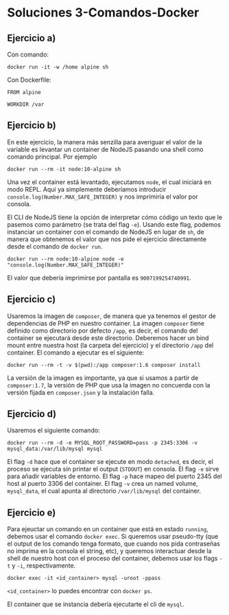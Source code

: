 # Soluciones 3-Comandos-Docker

## Ejercicio a)
Con comando:
```
docker run -it -w /home alpine sh
```

Con Dockerfile:
```
FROM alpine

WORKDIR /var
```

## Ejercicio b)
En este ejercicio, la manera más senzilla para averiguar el valor de la variable es levantar un container de NodeJS pasando una shell como comando principal. Por ejemplo
```
docker run --rm -it node:10-alpine sh
```
Una vez el container está levantado, ejecutamos `node`, el cual iniciará en modo REPL. Aquí ya simplemente deberíamos introducir `console.log(Number.MAX_SAFE_INTEGER)` y nos imprimiría el valor por consola.

El CLI de NodeJS tiene la opción de interpretar cómo código un texto que le pasemos como parámetro (se trata del flag `-e`). Usando este flag, podemos instanciar un container con el comando de NodeJS en lugar de `sh`, de manera que obtenemos el valor que nos pide el ejercicio directamente desde el comando de `docker run`.
```
docker run --rm node:10-alpine node -e "console.log(Number.MAX_SAFE_INTEGER)"
```
El valor que debería imprimirse por pantalla es `9007199254740991`.

## Ejercicio c)
Usaremos la imagen de `composer`, de manera que ya tenemos el gestor de dependencias de PHP en nuestro container. La imagen `composer` tiene definido como directorio por defecto `/app`, es decir, el comando del container se ejecutará desde este directorio. Deberemos hacer un bind mount entre nuestra host (la carpeta del ejercicio) y el directorio `/app` del container. El comando a ejecutar es el siguiente:
```
docker run --rm -t -v $(pwd):/app composer:1.6 composer install
```
La versión de la imagen es importante, ya que si usamos a partir de `composer:1.7`, la versión de PHP que usa la imagen no concuerda con la versión fijada en `composer.json` y la instalación falla.

## Ejercicio d)
Usaremos el siguiente comando:
```
docker run --rm -d -e MYSQL_ROOT_PASSWORD=pass -p 2345:3306 -v mysql_data:/var/lib/mysql mysql
```
El flag `-d` hace que el container se ejecute en modo `detached`, es decir, el proceso se ejecuta sin printar el output (`STDOUT`) en consola. El flag `-e` sirve para añadir variables de entorno. El flag `-p` hace mapeo del puerto 2345 del host al puerto 3306 del container. El flag `-v` crea un named volume, `mysql_data`, el cual apunta al directorio `/var/lib/mysql` del container.

## Ejercicio e)
Para ejeuctar un comando en un container que está en estado `running`, debemos usar el comando `docker exec`. Si queremos usar pseudo-tty (que el output de los comando tenga formato, que cuando nos pida contraseñas no imprima en la consola el string, etc), y queremos interactuar desde la shell de nuestro host con el proceso del container, debemos usar los flags `-t` y `-i`, respectivamente.
```
docker exec -it <id_container> mysql -uroot -ppass
```
`<id_container>` lo puedes encontrar con `docker ps`.

El container que se instancia debería ejecutarte el cli de `mysql`.